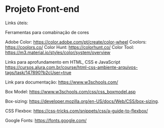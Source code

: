 # Projeto Front-end

Links úteis:

Ferramentas para comabinação de cores

Adobe Color: https://color.adobe.com/pt/create/color-wheel
Coolors: https://coolors.co/
Color Hunt: https://colorhunt.co/
Color Tool: https://m3.material.io/styles/color/system/overview

Links para aprofundamento em HTML, CSS e JavaScript
https://cursos.alura.com.br/course/html-css-ambiente-arquivos-tags/task/147890?b2cUser=true

Link para documentação: https://www.w3schools.com/

Box Model: https://www.w3schools.com/css/css_boxmodel.asp

Box-sizing: https://developer.mozilla.org/en-US/docs/Web/CSS/box-sizing.

CSS Flexbox: https://css-tricks.com/snippets/css/a-guide-to-flexbox/

Google Fonts: https://fonts.google.com/